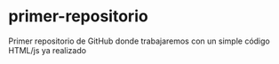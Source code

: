 # primer-repositorio
Primer repositorio de GitHub donde trabajaremos con un simple código HTML/js ya realizado

